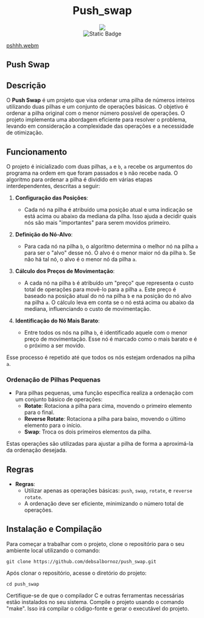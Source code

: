 <h1 align="center"> Push_swap</h1>

<div align="center">
<img src="https://github.com/debsalbornoz/push_swap/assets/119970138/9f579a43-3c59-4020-b57e-e464e80880fd">
</div> 
<div align="center">
<img alt="Static Badge" src="https://img.shields.io/badge/Status-Finished-green">
</div>

[pshhh.webm](https://github.com/user-attachments/assets/dff23ac6-0189-4d67-a216-4fcf791724ec)


## Push Swap


## Descrição


O **Push Swap** é um projeto que visa ordenar uma pilha de números inteiros utilizando duas pilhas e um conjunto de operações básicas. O objetivo é ordenar a pilha original com o menor número possível de operações.
O projeto implementa uma abordagem eficiente para resolver o problema, levando em consideração a complexidade das operações e a necessidade de otimização.


## Funcionamento


O projeto é inicializado com duas pilhas, `a` e `b`, `a` recebe os argumentos do programa na ordem em que foram passados e `b` não recebe nada.  O algoritmo para ordenar a pilha é dividido em várias etapas interdependentes, descritas a seguir:


1. **Configuração das Posições**:
   - Cada nó na pilha é atribuído uma posição atual e uma indicação se está acima ou abaixo da mediana da pilha. Isso ajuda a decidir quais nós são mais "importantes" para serem movidos primeiro.

2. **Definição do Nó-Alvo**:
   - Para cada nó na pilha `b`, o algoritmo determina o melhor nó na pilha `a` para ser o "alvo" desse nó. O alvo é o menor maior nó da pilha `b`. Se não há tal nó, o alvo é o menor nó da pilha `a`.

3. **Cálculo dos Preços de Movimentação**:
   - A cada nó na pilha `b` é atribuído um "preço" que representa o custo total de operações para movê-lo para a pilha `a`. Este preço é baseado na posição atual do nó na pilha `b` e na posição do nó alvo na pilha `a`. O cálculo leva em conta se o nó está acima ou abaixo da mediana, influenciando o custo de movimentação.

4. **Identificação do Nó Mais Barato**:
   - Entre todos os nós na pilha `b`, é identificado aquele com o menor preço de movimentação. Esse nó é marcado como o mais barato e é o próximo a ser movido.

Esse processo é repetido até que todos os nós estejam ordenados na pilha `a`.

### Ordenação de Pilhas Pequenas

- Para pilhas pequenas, uma função específica realiza a ordenação com um conjunto básico de operações:
  - **Rotate**: Rotaciona a pilha para cima, movendo o primeiro elemento para o final.
  - **Reverse Rotate**: Rotaciona a pilha para baixo, movendo o último elemento para o início.
  - **Swap**: Troca os dois primeiros elementos da pilha.

Estas operações são utilizadas para ajustar a pilha de forma a aproximá-la da ordenação desejada.

## Regras

- **Regras**:
  - Utilizar apenas as operações básicas: `push`, `swap`, `rotate`, e `reverse rotate`.
  - A ordenação deve ser eficiente, minimizando o número total de operações.

## Instalação e Compilação

Para começar a trabalhar com o projeto, clone o repositório para o seu ambiente local utilizando o comando:


```
git clone https://github.com/debsalbornoz/push_swap.git
```

Após clonar o repositório, acesse o diretório do projeto:

```
cd push_swap

```

Certifique-se de que o compilador C e outras ferramentas necessárias estão instalados no seu sistema. Compile o projeto usando o comando "make". Isso irá compilar o código-fonte e gerar o executável do projeto.

